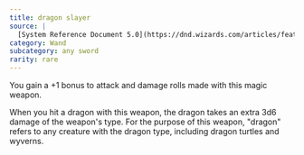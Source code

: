 ```yaml
---
title: dragon slayer
source: |
  [System Reference Document 5.0](https://dnd.wizards.com/articles/features/systems-reference-document-srd)
category: Wand
subcategory: any sword
rarity: rare
---
```


You gain a +1 bonus to attack and damage rolls made with this magic weapon.

When you hit a dragon with this weapon, the dragon takes an extra 3d6 damage of the weapon's type. For the purpose of this weapon, "dragon" refers to any creature with the dragon type, including dragon turtles and wyverns.
